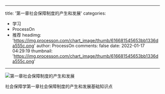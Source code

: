 
---
title: '第一章社会保障制度的产生和发展'
categories: 
 - 学习
 - ProcessOn
 - 推荐
headimg: 'https://img.processon.com/chart_image/thumb/616681545653bb1336da555c.png'
author: ProcessOn
comments: false
date: 2022-01-17 04:29:19
thumbnail: 'https://img.processon.com/chart_image/thumb/616681545653bb1336da555c.png'
---

<div>   
<img class="thumb" alt="第一章社会保障制度的产生和发展" src="https://img.processon.com/chart_image/thumb/616681545653bb1336da555c.png" referrerpolicy="no-referrer">
<p>社会保障学第一章社会保障制度的产生和发展基础知识点</p>  
</div>
            